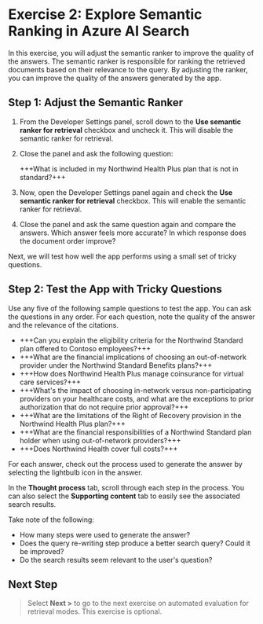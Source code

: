 # Exercise 2: Explore Semantic Ranking in Azure AI Search

In this exercise, you will adjust the semantic ranker to improve the quality of the answers. The semantic ranker is responsible for ranking the retrieved documents based on their relevance to the query. By adjusting the ranker, you can improve the quality of the answers generated by the app.

## Step 1: Adjust the Semantic Ranker

1. From the Developer Settings panel, scroll down to the **Use semantic ranker for retrieval** checkbox and uncheck it. This will disable the semantic ranker for retrieval.

1. Close the panel and ask the following question:

    +++What is included in my Northwind Health Plus plan that is not in standard?+++

1. Now, open the Developer Settings panel again and check the **Use semantic ranker for retrieval** checkbox. This will enable the semantic ranker for retrieval.

1. Close the panel and ask the same question again and compare the answers. Which answer feels more accurate? In which response does the document order improve?

Next, we will test how well the app performs using a small set of tricky questions.

## Step 2: Test the App with Tricky Questions

Use any five of the following sample questions to test the app. You can ask the questions in any order. For each question, note the quality of the answer and the relevance of the citations.

- +++Can you explain the eligibility criteria for the Northwind Standard plan offered to Contoso employees?+++
- +++What are the financial implications of choosing an out-of-network provider under the Northwind Standard Benefits plans?+++
- +++How does Northwind Health Plus manage coinsurance for virtual care services?+++
- +++What's the impact of choosing in-network versus non-participating providers on your healthcare costs, and what are the exceptions to prior authorization that do not require prior approval?+++
- +++What are the limitations of the Right of Recovery provision in the Northwind Health Plus plan?+++
- +++What are the financial responsibilities of a Northwind Standard plan holder when using out-of-network providers?+++
- +++Does Northwind Health cover full costs?+++

For each answer, check out the process used to generate the answer by selecting the lightbulb icon in the answer.

In the **Thought process** tab, scroll through each step in the process. You can also select the **Supporting content** tab to easily see the associated search results.

Take note of the following:

- How many steps were used to generate the answer?
- Does the query re-writing step produce a better search query? Could it be improved?
- Do the search results seem relevant to the user's question?

## Next Step

> Select **Next >** to go to the next exercise on automated evaluation for retrieval modes. This exercise is optional.
